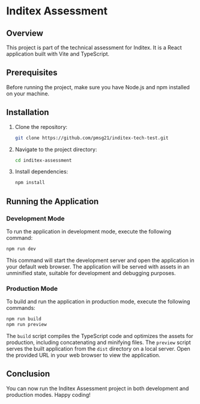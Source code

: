 # Inditex Assessment

## Overview

This project is part of the technical assessment for Inditex. It is a React application built with Vite and TypeScript.

## Prerequisites

Before running the project, make sure you have Node.js and npm installed on your machine.

## Installation

1. Clone the repository:

   ```bash
   git clone https://github.com/pmsg21/inditex-tech-test.git
   ```

2. Navigate to the project directory:

   ```bash
   cd inditex-assessment
   ```

3. Install dependencies:

   ```bash
   npm install
   ```

## Running the Application

### Development Mode

To run the application in development mode, execute the following command:

```bash
npm run dev
```

This command will start the development server and open the application in your default web browser. The application will be served with assets in an unminified state, suitable for development and debugging purposes.

### Production Mode

To build and run the application in production mode, execute the following commands:

```bash
npm run build
npm run preview
```

The `build` script compiles the TypeScript code and optimizes the assets for production, including concatenating and minifying files. The `preview` script serves the built application from the `dist` directory on a local server. Open the provided URL in your web browser to view the application.

## Conclusion

You can now run the Inditex Assessment project in both development and production modes. Happy coding!
